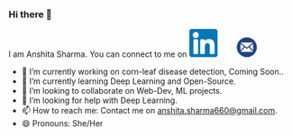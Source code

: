 ### Hi there 👋
I am Anshita Sharma. You can connect to me on [![linkedin](./ln.png)](https://www.linkedin.com/in/anshita-sharma-7755b9187/)&nbsp;&nbsp;&nbsp;&nbsp;&nbsp;&nbsp;&nbsp;[![mail](./mail.png)](mailto:anshita.sharma660@gmail.com)

<!--
**Anshii12/Anshii12** is a ✨ _special_ ✨ repository because its `README.md` (this file) appears on your GitHub profile. -->

- 🔭 I’m currently working on corn-leaf disease detection, Coming Soon..
- 🌱 I’m currently learning Deep Learning and Open-Source.
- 👯 I’m looking to collaborate on Web-Dev, ML projects.
- 🤔 I’m looking for help with Deep Learning.
- 📫 How to reach me: Contact me on [anshita.sharma660@gmail.com](mailto:anshita.sharma660@gmail.com).
- 😄 Pronouns: She/Her

